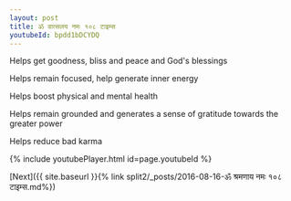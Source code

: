 ```yaml
---
layout: post
title: ॐ वात्सलय नमः १०८ टाइम्स
youtubeId: bpdd1bDCYDQ
---
```

 
 
Helps get goodness, bliss and peace and God's blessings
 
Helps remain focused, help generate inner energy 
 
Helps boost physical and mental health 
 
Helps remain grounded and generates a sense of gratitude towards the greater power 
 
Helps reduce bad karma
 
 
 
 


{% include youtubePlayer.html id=page.youtubeId %}
 
[Next]({{ site.baseurl }}{% link  split2/_posts/2016-08-16-ॐ श्रमणाय नमः १०८ टाइम्स.md%})
 
